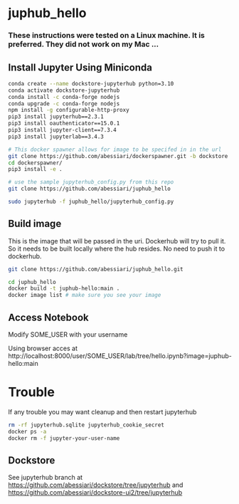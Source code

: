 # juphub_hello

### These instructions were tested on a Linux machine. It is preferred. They did not work on my Mac ... 

## Install Jupyter Using Miniconda

```sh
conda create --name dockstore-jupyterhub python=3.10
conda activate dockstore-jupyterhub
conda install -c conda-forge nodejs
conda upgrade -c conda-forge nodejs
npm install -g configurable-http-proxy
pip3 install jupyterhub==2.3.1
pip3 install oauthenticator==15.0.1
pip3 install jupyter-client==7.3.4
pip3 install jupyterlab==3.4.3

# This docker spawner allows for image to be specifed in in the url
git clone https://github.com/abessiari/dockerspawner.git -b dockstore
cd dockerspawner/
pip3 install -e .

# use the sample jupyterhub_config.py from this repo
git clone https://github.com/abessiari/juphub_hello

sudo jupyterhub -f juphub_hello/jupyterhub_config.py
```

## Build image

This is the image that will be passed in the uri. Dockerhub will try to pull it. 
So it needs to be built locally where the hub resides. No need to push it to dockerhub. 

```sh
git clone https://github.com/abessiari/juphub_hello.git

cd juphub_hello
docker build -t juphub-hello:main .
docker image list # make sure you see your image
```

## Access Notebook

Modify SOME_USER with your username

Using browser acces at http://localhost:8000/user/SOME_USER/lab/tree/hello.ipynb?image=juphub-hello:main

# Trouble

If any trouble you may want cleanup and then restart jupyterhub 

```sh 
rm -rf jupyterhub.sqlite jupyterhub_cookie_secret 
docker ps -a
docker rm -f jupyter-your-user-name
```
## Dockstore
See jupyterhub branch at https://github.com/abessiari/dockstore/tree/jupyterhub and https://github.com/abessiari/dockstore-ui2/tree/jupyterhub

